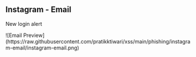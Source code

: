 <h2>Instagram - Email</h2>
<p>New login alert</p>
![Email Preview](https://raw.githubusercontent.com/pratikktiwari/xss/main/phishing/instagram-email/instagram-email.png)